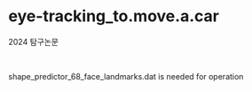 # eye-tracking_to.move.a.car
2024 탐구논문

<br>

shape_predictor_68_face_landmarks.dat is needed for operation
